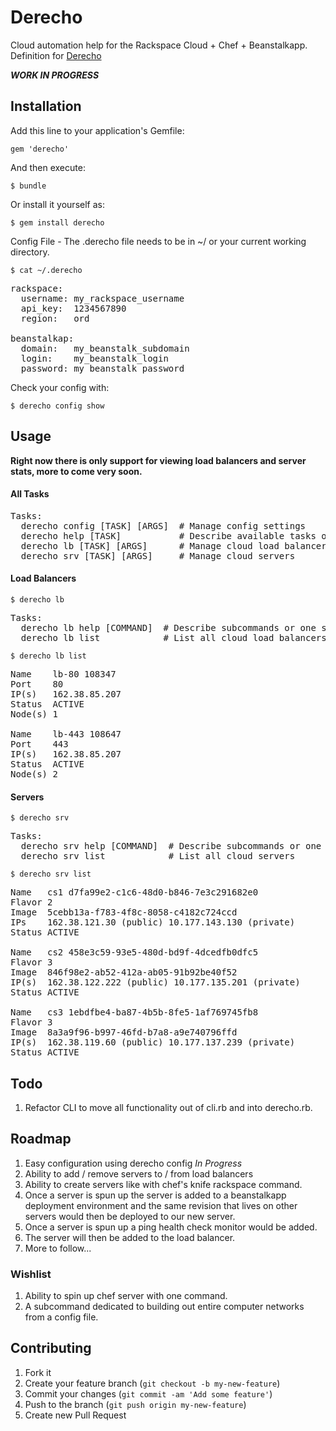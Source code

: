 # Derecho

Cloud automation help for the Rackspace Cloud + Chef + Beanstalkapp.  Definition for <a href="http://en.wikipedia.org/wiki/Derecho">Derecho</a>

<b><i>WORK IN PROGRESS</i></b>

## Installation

Add this line to your application's Gemfile:

    gem 'derecho'

And then execute:

    $ bundle

Or install it yourself as:

    $ gem install derecho

Config File - The .derecho file needs to be in ~/ or your current working directory.
```
$ cat ~/.derecho
```    
<pre>
rackspace:
  username: my_rackspace_username
  api_key:  1234567890
  region:   ord

beanstalkap:
  domain:   my_beanstalk_subdomain
  login:    my_beanstalk_login
  password: my_beanstalk_password
</pre>

Check your config with:
```
$ derecho config show
```

## Usage

<b>Right now there is only support for viewing load balancers and server stats, more to come very soon.</b>

#### All Tasks
<pre>
Tasks:
  derecho config [TASK] [ARGS]  # Manage config settings
  derecho help [TASK]           # Describe available tasks or one specific task
  derecho lb [TASK] [ARGS]      # Manage cloud load balancers
  derecho srv [TASK] [ARGS]     # Manage cloud servers
</pre>

#### Load Balancers
```
$ derecho lb
```
<pre>
Tasks:
  derecho lb help [COMMAND]  # Describe subcommands or one specific subcommand
  derecho lb list            # List all cloud load balancers
</pre>

```
$ derecho lb list
```
<pre>
Name    lb-80 108347
Port    80
IP(s)   162.38.85.207
Status  ACTIVE
Node(s) 1

Name    lb-443 108647
Port    443
IP(s)   162.38.85.207
Status  ACTIVE
Node(s) 2
</pre>

#### Servers
```
$ derecho srv
```
<pre>
Tasks:
  derecho srv help [COMMAND]  # Describe subcommands or one specific subcommand
  derecho srv list            # List all cloud servers
</pre>

```
$ derecho srv list
```
<pre>
Name   cs1 d7fa99e2-c1c6-48d0-b846-7e3c291682e0
Flavor 2
Image  5cebb13a-f783-4f8c-8058-c4182c724ccd
IPs    162.38.121.30 (public) 10.177.143.130 (private)
Status ACTIVE

Name   cs2 458e3c59-93e5-480d-bd9f-4dcedfb0dfc5
Flavor 3
Image  846f98e2-ab52-412a-ab05-91b92be40f52
IP(s)  162.38.122.222 (public) 10.177.135.201 (private)
Status ACTIVE

Name   cs3 1ebdfbe4-ba87-4b5b-8fe5-1af769745fb8
Flavor 3
Image  8a3a9f96-b997-46fd-b7a8-a9e740796ffd
IP(s)  162.38.119.60 (public) 10.177.137.239 (private)
Status ACTIVE
</pre>

## Todo

1. Refactor CLI to move all functionality out of cli.rb and into derecho.rb.

## Roadmap

1. Easy configuration using derecho config *In Progress*
2. Ability to add / remove servers to / from load balancers
3. Ability to create servers like with chef's knife rackspace command.
4. Once a server is spun up the server is added to a beanstalkapp deployment environment and the same revision that lives on other servers would then be deployed to our new server.
5. Once a server is spun up a ping health check monitor would be added.
6. The server will then be added to the load balancer.
6. More to follow...

### Wishlist

1. Ability to spin up chef server with one command.
2. A subcommand dedicated to building out entire computer networks from a config file.

## Contributing

1. Fork it
2. Create your feature branch (`git checkout -b my-new-feature`)
3. Commit your changes (`git commit -am 'Add some feature'`)
4. Push to the branch (`git push origin my-new-feature`)
5. Create new Pull Request

